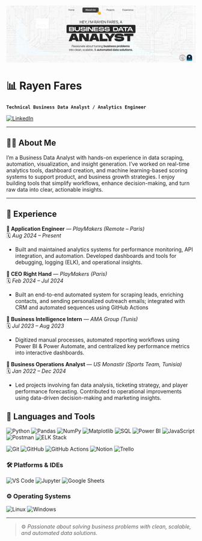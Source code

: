 <!--👋-Banner-->
<center><img alt="Header" src="https://github.com/RayenFares/RayenFares/blob/main/badgeHeader.jpg?raw=true"/></center>

# 📊 Rayen Fares

**`Technical Business Data Analyst / Analytics Engineer`**
<p>
<a href="https://www.linkedin.com/in/rayen-fares/">
<img alt="LinkedIn" src="https://img.shields.io/badge/linkedin-%230077B5.svg?style=for-the-badge&logo=linkedin&logoColor=white"/>
</a> 
</p>

---

## 👨‍💻 About Me

I’m a Business Data Analyst with hands-on experience in data scraping, automation, visualization, and insight generation. I’ve worked on real-time analytics tools, dashboard creation, and machine learning-based scoring systems to support product, and business growth strategies. I enjoy building tools that simplify workflows, enhance decision-making, and turn raw data into clear, actionable insights.


---

## 🧳 Experience

**📌 Application Engineer** — *PlayMakers (Remote – Paris)*  
🗓️ *Aug 2024 – Present*  
- Built and maintained analytics systems for performance monitoring, API integration, and automation. Developed dashboards and tools for debugging, logging (ELK), and operational insights.

**📌 CEO Right Hand** — *PlayMakers (Paris)*  
🗓️ *Feb 2024 – Jul 2024*  
- Built an end-to-end automated system for scraping leads, enriching contacts, and sending personalized outreach emails; integrated with CRM and automated sequences using GitHub Actions

**📌 Business Intelligence Intern** — *AMA Group (Tunis)*  
🗓️ *Jul 2023 – Aug 2023*  
- Digitized manual processes, automated reporting workflows using Power BI & Power Automate, and centralized key performance metrics into interactive dashboards.

**📌 Business Operations Analyst** — *US Monastir (Sports Team, Tunisia)*  
🗓️ *Jan 2022 – Dec 2024*  
- Led projects involving fan data analysis, ticketing strategy, and player performance forecasting. Contributed to operational improvements using data-driven decision-making and marketing insights.

## 🧰 Languages and Tools

<p>
  <img alt="Python" src="https://img.shields.io/badge/python-306998.svg?style=for-the-badge&logo=python&logoColor=white"/>
  <img alt="Pandas" src="https://img.shields.io/badge/pandas-%23150458.svg?style=for-the-badge&logo=pandas&logoColor=white"/>
  <img alt="NumPy" src="https://img.shields.io/badge/numpy-%23013243.svg?style=for-the-badge&logo=numpy&logoColor=white"/>
 <img alt="Matplotlib" src="https://img.shields.io/badge/Matplotlib-11557C?style=for-the-badge&logo=matplotlib&logoColor=white"/>
  <img alt="SQL" src="https://img.shields.io/badge/SQL-%2307405e.svg?style=for-the-badge&logo=sqlite&logoColor=white"/>
  <img alt="Power BI" src="https://img.shields.io/badge/PowerBI-F2C811.svg?style=for-the-badge&logo=Power-BI&logoColor=black"/>
  <img alt="JavaScript" src="https://img.shields.io/badge/javascript-%23323330.svg?style=for-the-badge&logo=javascript&logoColor=%23F7DF1E"/>
  <img alt="Postman" src="https://img.shields.io/badge/Postman-FF6C37?style=for-the-badge&logo=postman&logoColor=white"/>
  <img alt="ELK Stack" src="https://img.shields.io/badge/ELK%20Stack-005571.svg?style=for-the-badge&logo=elastic&logoColor=white"/>
</p>
<p>
  <img alt="Git" src="https://img.shields.io/badge/Git-F05032?style=for-the-badge&logo=git&logoColor=white"/>
  <img alt="GitHub" src="https://img.shields.io/badge/GitHub-181717?style=for-the-badge&logo=github&logoColor=white"/>
 <img alt="GitHub Actions" src="https://img.shields.io/badge/GitHub%20Actions-2088FF.svg?style=for-the-badge&logo=github-actions&logoColor=white"/>
  <img alt="Notion" src="https://img.shields.io/badge/Notion-000000?style=for-the-badge&logo=notion&logoColor=white"/>
  <img alt="Trello" src="https://img.shields.io/badge/Trello-026AA7?style=for-the-badge&logo=trello&logoColor=white"/>
</p>

### 🛠️ Platforms & IDEs
<p>
  <img alt="VS Code" src="https://img.shields.io/badge/VS%20Code-007ACC.svg?style=for-the-badge&logo=visual-studio-code&logoColor=white"/>
  <img alt="Jupyter" src="https://img.shields.io/badge/Jupyter-F37626.svg?style=for-the-badge&logo=Jupyter&logoColor=white"/>
  <img alt="Google Sheets" src="https://img.shields.io/badge/Google%20Sheets-34A853.svg?style=for-the-badge&logo=Google-Sheets&logoColor=white"/>
</p>

### ⚙️ Operating Systems
<p>
  <img alt="Linux" src="https://img.shields.io/badge/Linux-FCC624.svg?style=for-the-badge&logo=linux&logoColor=black"/>
  <img alt="Windows" src="https://img.shields.io/badge/Windows-0078D6.svg?style=for-the-badge&logo=windows&logoColor=white"/>
</p>

---

> ⚙️ *Passionate about solving business problems with clean, scalable, and automated data solutions.*

